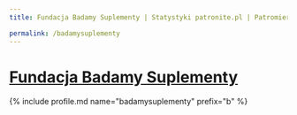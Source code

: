 ```yaml
---
title: Fundacja Badamy Suplementy | Statystyki patronite.pl | Patromierz

permalink: /badamysuplementy
---
```


# [Fundacja Badamy Suplementy](https://patronite.pl/badamysuplementy)

{% include profile.md name="badamysuplementy" prefix="b" %}
